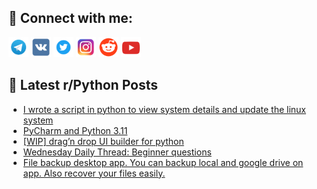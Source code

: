 ## 🔎 Connect with me:
[<img src="https://github.com/bullbesh/bullbesh/blob/main/images/Telegram.png" width="32" height="32" />](https://t.me/bullbesh)
[<img src="https://github.com/bullbesh/bullbesh/blob/main/images/VK.png" width="32" height="32" />](https://vk.com/bullbesh)
[<img src="https://github.com/bullbesh/bullbesh/blob/main/images/Twitter.png" width="32" height="32" />](https://twitter.com/bullbesh1)
[<img src="https://github.com/bullbesh/bullbesh/blob/main/images/Instagram.png" width="32" height="32" />](https://www.instagram.com/bullbesh)
[<img src="https://github.com/bullbesh/bullbesh/blob/main/images/Reddit.png" width="32" height="32" />](https://www.reddit.com/user/bullbesh)
[<img src="https://github.com/bullbesh/bullbesh/blob/main/images/YouTube.png" width="32" height="32" />](https://www.youtube.com/channel/UCtfjRs6uzgq5mfm8S06WTcg)

## 📕 Latest r/Python Posts
<!-- BLOG-POST-LIST:START -->
- [I wrote a script in python to view system details and update the linux system](https://www.reddit.com/r/Python/comments/10kqlk4/i_wrote_a_script_in_python_to_view_system_details/)
- [PyCharm and Python 3.11](https://www.reddit.com/r/Python/comments/10kpsxo/pycharm_and_python_311/)
- [[WIP] drag’n drop UI builder for python](https://www.reddit.com/r/Python/comments/10ko89r/wip_dragn_drop_ui_builder_for_python/)
- [Wednesday Daily Thread: Beginner questions](https://www.reddit.com/r/Python/comments/10kkgd1/wednesday_daily_thread_beginner_questions/)
- [File backup desktop app. You can backup local and google drive on app. Also recover your files easily.](https://www.reddit.com/r/Python/comments/10kjd2h/file_backup_desktop_app_you_can_backup_local_and/)
<!-- BLOG-POST-LIST:END -->
